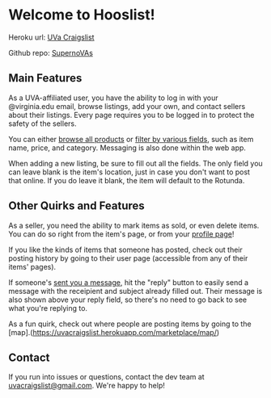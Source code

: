 # Welcome to Hooslist!

Heroku url: [UVa Craigslist](https://uvacraigslist.herokuapp.com/)

Github repo: [SupernoVAs](https://github.com/uva-cs3240-f19/project-102-supernovas)

## Main Features

As a UVA-affiliated user, you have the ability to log in with your @virginia.edu email, browse listings, add your own, and contact sellers about their listings. Every page requires you to be logged in to protect the safety of the sellers. 

You can either [browse all products](https://uvacraigslist.herokuapp.com/marketplace/) or [filter by various fields](https://uvacraigslist.herokuapp.com/marketplace/advFilter/), such as item name, price, and category. Messaging is also done within the web app.

When adding a new listing, be sure to fill out all the fields. The only field you can leave blank is the item's location, just in case you don't want to post that online. If you do leave it blank, the item will default to the Rotunda.

## Other Quirks and Features
As a seller, you need the ability to mark items as sold, or even delete items. You can do so right from the item's page, or from your [profile page](https://uvacraigslist.herokuapp.com/marketplace/profile/)! 

If you like the kinds of items that someone has posted, check out their posting history by going to their user page (accessible from any of their items' pages).

If someone's [sent you a message](https://uvacraigslist.herokuapp.com/marketplace/inbox/), hit the "reply" button to easily send a message with the receipient and subject already filled out. Their message is also shown above your reply field, so there's no need to go back to see what you're replying to.

As a fun quirk, check out where people are posting items by going to the [map].(https://uvacraigslist.herokuapp.com/marketplace/map/)

## Contact
If you run into issues or questions, contact the dev team at [uvacraigslist@gmail.com](mailto:uvacraigslist@gmail.com). We're happy to help!
